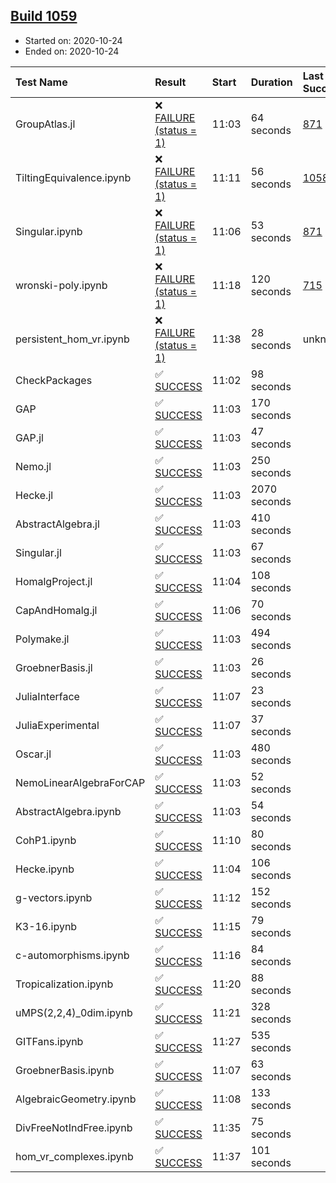 ## [Build 1059](https://oscarci.mathematik.uni-kl.de/job/oscar-stable/1059/)

* Started on: 2020-10-24
* Ended on: 2020-10-24

| Test Name    | Result | Start | Duration | Last Success | First Failure |
|:-------------|:-------|:------|:---------|:-------------|:--------------|
| GroupAtlas.jl | ❌ [FAILURE (status = 1)](https://oscarci.mathematik.uni-kl.de/job/oscar-stable/1059/artifact/logs/build-1059/GroupAtlas.jl.log) | 11:03 | 64 seconds | [871](https://oscarci.mathematik.uni-kl.de/job/oscar-stable/871/) | [872](https://oscarci.mathematik.uni-kl.de/job/oscar-stable/872/) |
| TiltingEquivalence.ipynb | ❌ [FAILURE (status = 1)](https://oscarci.mathematik.uni-kl.de/job/oscar-stable/1059/artifact/logs/build-1059/TiltingEquivalence.ipynb.log) | 11:11 | 56 seconds | [1058](https://oscarci.mathematik.uni-kl.de/job/oscar-stable/1058/) | [1059](https://oscarci.mathematik.uni-kl.de/job/oscar-stable/1059/) |
| Singular.ipynb | ❌ [FAILURE (status = 1)](https://oscarci.mathematik.uni-kl.de/job/oscar-stable/1059/artifact/logs/build-1059/Singular.ipynb.log) | 11:06 | 53 seconds | [871](https://oscarci.mathematik.uni-kl.de/job/oscar-stable/871/) | [872](https://oscarci.mathematik.uni-kl.de/job/oscar-stable/872/) |
| wronski-poly.ipynb | ❌ [FAILURE (status = 1)](https://oscarci.mathematik.uni-kl.de/job/oscar-stable/1059/artifact/logs/build-1059/wronski-poly.ipynb.log) | 11:18 | 120 seconds | [715](https://oscarci.mathematik.uni-kl.de/job/oscar-stable/715/) | [716](https://oscarci.mathematik.uni-kl.de/job/oscar-stable/716/) |
| persistent_hom_vr.ipynb | ❌ [FAILURE (status = 1)](https://oscarci.mathematik.uni-kl.de/job/oscar-stable/1059/artifact/logs/build-1059/persistent_hom_vr.ipynb.log) | 11:38 | 28 seconds | unknown | unknown |
| CheckPackages | ✅ [SUCCESS](https://oscarci.mathematik.uni-kl.de/job/oscar-stable/1059/artifact/logs/build-1059/CheckPackages.log) | 11:02 | 98 seconds |  |  |
| GAP | ✅ [SUCCESS](https://oscarci.mathematik.uni-kl.de/job/oscar-stable/1059/artifact/logs/build-1059/GAP.log) | 11:03 | 170 seconds |  |  |
| GAP.jl | ✅ [SUCCESS](https://oscarci.mathematik.uni-kl.de/job/oscar-stable/1059/artifact/logs/build-1059/GAP.jl.log) | 11:03 | 47 seconds |  |  |
| Nemo.jl | ✅ [SUCCESS](https://oscarci.mathematik.uni-kl.de/job/oscar-stable/1059/artifact/logs/build-1059/Nemo.jl.log) | 11:03 | 250 seconds |  |  |
| Hecke.jl | ✅ [SUCCESS](https://oscarci.mathematik.uni-kl.de/job/oscar-stable/1059/artifact/logs/build-1059/Hecke.jl.log) | 11:03 | 2070 seconds |  |  |
| AbstractAlgebra.jl | ✅ [SUCCESS](https://oscarci.mathematik.uni-kl.de/job/oscar-stable/1059/artifact/logs/build-1059/AbstractAlgebra.jl.log) | 11:03 | 410 seconds |  |  |
| Singular.jl | ✅ [SUCCESS](https://oscarci.mathematik.uni-kl.de/job/oscar-stable/1059/artifact/logs/build-1059/Singular.jl.log) | 11:03 | 67 seconds |  |  |
| HomalgProject.jl | ✅ [SUCCESS](https://oscarci.mathematik.uni-kl.de/job/oscar-stable/1059/artifact/logs/build-1059/HomalgProject.jl.log) | 11:04 | 108 seconds |  |  |
| CapAndHomalg.jl | ✅ [SUCCESS](https://oscarci.mathematik.uni-kl.de/job/oscar-stable/1059/artifact/logs/build-1059/CapAndHomalg.jl.log) | 11:06 | 70 seconds |  |  |
| Polymake.jl | ✅ [SUCCESS](https://oscarci.mathematik.uni-kl.de/job/oscar-stable/1059/artifact/logs/build-1059/Polymake.jl.log) | 11:03 | 494 seconds |  |  |
| GroebnerBasis.jl | ✅ [SUCCESS](https://oscarci.mathematik.uni-kl.de/job/oscar-stable/1059/artifact/logs/build-1059/GroebnerBasis.jl.log) | 11:03 | 26 seconds |  |  |
| JuliaInterface | ✅ [SUCCESS](https://oscarci.mathematik.uni-kl.de/job/oscar-stable/1059/artifact/logs/build-1059/JuliaInterface.log) | 11:07 | 23 seconds |  |  |
| JuliaExperimental | ✅ [SUCCESS](https://oscarci.mathematik.uni-kl.de/job/oscar-stable/1059/artifact/logs/build-1059/JuliaExperimental.log) | 11:07 | 37 seconds |  |  |
| Oscar.jl | ✅ [SUCCESS](https://oscarci.mathematik.uni-kl.de/job/oscar-stable/1059/artifact/logs/build-1059/Oscar.jl.log) | 11:03 | 480 seconds |  |  |
| NemoLinearAlgebraForCAP | ✅ [SUCCESS](https://oscarci.mathematik.uni-kl.de/job/oscar-stable/1059/artifact/logs/build-1059/NemoLinearAlgebraForCAP.log) | 11:03 | 52 seconds |  |  |
| AbstractAlgebra.ipynb | ✅ [SUCCESS](https://oscarci.mathematik.uni-kl.de/job/oscar-stable/1059/artifact/logs/build-1059/AbstractAlgebra.ipynb.log) | 11:03 | 54 seconds |  |  |
| CohP1.ipynb | ✅ [SUCCESS](https://oscarci.mathematik.uni-kl.de/job/oscar-stable/1059/artifact/logs/build-1059/CohP1.ipynb.log) | 11:10 | 80 seconds |  |  |
| Hecke.ipynb | ✅ [SUCCESS](https://oscarci.mathematik.uni-kl.de/job/oscar-stable/1059/artifact/logs/build-1059/Hecke.ipynb.log) | 11:04 | 106 seconds |  |  |
| g-vectors.ipynb | ✅ [SUCCESS](https://oscarci.mathematik.uni-kl.de/job/oscar-stable/1059/artifact/logs/build-1059/g-vectors.ipynb.log) | 11:12 | 152 seconds |  |  |
| K3-16.ipynb | ✅ [SUCCESS](https://oscarci.mathematik.uni-kl.de/job/oscar-stable/1059/artifact/logs/build-1059/K3-16.ipynb.log) | 11:15 | 79 seconds |  |  |
| c-automorphisms.ipynb | ✅ [SUCCESS](https://oscarci.mathematik.uni-kl.de/job/oscar-stable/1059/artifact/logs/build-1059/c-automorphisms.ipynb.log) | 11:16 | 84 seconds |  |  |
| Tropicalization.ipynb | ✅ [SUCCESS](https://oscarci.mathematik.uni-kl.de/job/oscar-stable/1059/artifact/logs/build-1059/Tropicalization.ipynb.log) | 11:20 | 88 seconds |  |  |
| uMPS(2,2,4)_0dim.ipynb | ✅ [SUCCESS](https://oscarci.mathematik.uni-kl.de/job/oscar-stable/1059/artifact/logs/build-1059/uMPS-2-2-4-_0dim.ipynb.log) | 11:21 | 328 seconds |  |  |
| GITFans.ipynb | ✅ [SUCCESS](https://oscarci.mathematik.uni-kl.de/job/oscar-stable/1059/artifact/logs/build-1059/GITFans.ipynb.log) | 11:27 | 535 seconds |  |  |
| GroebnerBasis.ipynb | ✅ [SUCCESS](https://oscarci.mathematik.uni-kl.de/job/oscar-stable/1059/artifact/logs/build-1059/GroebnerBasis.ipynb.log) | 11:07 | 63 seconds |  |  |
| AlgebraicGeometry.ipynb | ✅ [SUCCESS](https://oscarci.mathematik.uni-kl.de/job/oscar-stable/1059/artifact/logs/build-1059/AlgebraicGeometry.ipynb.log) | 11:08 | 133 seconds |  |  |
| DivFreeNotIndFree.ipynb | ✅ [SUCCESS](https://oscarci.mathematik.uni-kl.de/job/oscar-stable/1059/artifact/logs/build-1059/DivFreeNotIndFree.ipynb.log) | 11:35 | 75 seconds |  |  |
| hom_vr_complexes.ipynb | ✅ [SUCCESS](https://oscarci.mathematik.uni-kl.de/job/oscar-stable/1059/artifact/logs/build-1059/hom_vr_complexes.ipynb.log) | 11:37 | 101 seconds |  |  |

